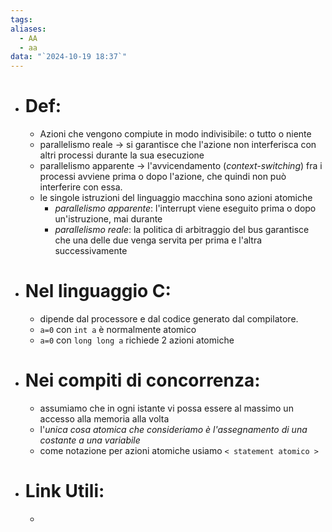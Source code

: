 ```yaml
---
tags: 
aliases:
  - AA
  - aa
data: "`2024-10-19 18:37`"
---
```

- # Def:
	- Azioni che vengono compiute in modo indivisibile: o tutto o niente
	- parallelismo reale $\to$ si garantisce che l'azione non interferisca con altri processi durante la sua esecuzione
	- parallelismo apparente $\to$ l'avvicendamento (_context-switching_) fra i processi avviene prima o dopo l'azione, che quindi non può interferire con essa.
	- le singole istruzioni del linguaggio macchina sono azioni atomiche
		- _parallelismo apparente_: l'interrupt viene eseguito prima o dopo un'istruzione, mai durante
		- _parallelismo reale_: la politica di arbitraggio del bus garantisce che una delle due venga servita per prima e l'altra successivamente 
- # Nel linguaggio C:
	- dipende dal processore e dal codice generato dal compilatore.
	- `a=0` con `int a` è normalmente atomico 
	- `a=0` con `long long a` richiede 2 azioni atomiche 
- # Nei compiti di concorrenza:
	- assumiamo che in ogni istante vi possa essere al massimo un accesso alla memoria alla volta
	- l'_unica cosa atomica che consideriamo è l'assegnamento di una costante a una variabile_
	- come notazione per azioni atomiche usiamo `< statement atomico >` 
- # Link Utili:
	- 